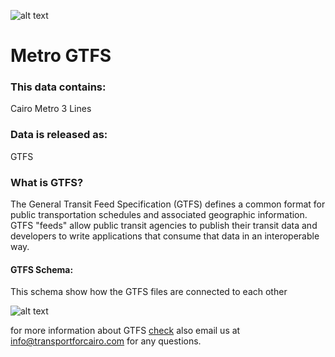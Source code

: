 ![alt text](http://transportforcairo.com/wp-content/themes/TfC-Theme/img/logo.png "Transport for Cairo")
# Metro GTFS

### This data contains: 
  Cairo Metro 3 Lines

### Data is released as:
  GTFS

### What is GTFS?
The General Transit Feed Specification (GTFS) defines a common format for public transportation schedules and associated geographic information. GTFS "feeds" allow public transit agencies to publish their transit data and developers to write applications that consume that data in an interoperable way.

#### GTFS Schema:
This schema show how the GTFS files are connected to each other

![alt text](http://transportforcairo.com/wp-content/uploads/2016/02/GTFS-Schema.png "Transport for Cairo GTFS-Schema")

for more information about GTFS [check](https://developers.google.com/transit/gtfs/) also email us at info@transportforcairo.com for any questions.
